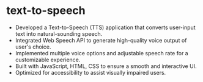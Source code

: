 # text-to-speech
* Developed a Text-to-Speech (TTS) application that converts user-input text into natural-sounding speech.
* Integrated Web Speech API to generate high-quality voice output of user's choice.
* Implemented multiple voice options and adjustable speech rate for a customizable experience.
* Built with JavaScript, HTML, CSS to ensure a smooth and interactive UI.
* Optimized for accessibility to assist visually impaired users.
